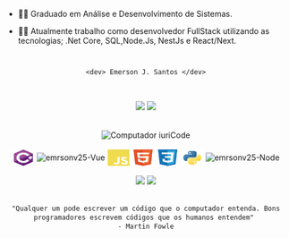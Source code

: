 - 🐱‍🏍 Graduado em Análise e Desenvolvimento de Sistemas.

- 🐱‍👤 Atualmente trabalho como desenvolvedor FullStack utilizando as tecnologias; .Net Core, SQL,Node.Js, NestJs e React/Next.



#


<div align="center">

    <dev> Emerson J. Santos </dev>

<br>
<p>

  <a href ="mailto:emersonv2501@gmail.com">
  <img src="https://img.shields.io/badge/Microsoft_Outlook-0078D4?style=for-the-badge&logo=microsoft-outlook&logoColor=white" target="_blank"></a>

  <a href="https://www.linkedin.com/in/emerson-de-jesus-santos-303640195/" alt="Linkedin" target="_blank">
  <img src="https://img.shields.io/badge/LinkedIn-0077B5?style=for-the-badge&logo=linkedin&logoColor=white" /></a>


</p>
<br>
<img src="https://raw.githubusercontent.com/MicaelliMedeiros/micaellimedeiros/master/image/computer-illustration.png" min-width="400px" max-width="400px" width="400px" align="center" alt="Computador iuriCode">
<div style="display: inline_block"><br>
    <img align="center" alt="emrsonv25-Csharp" height="30" width="40" src="https://raw.githubusercontent.com/devicons/devicon/master/icons/csharp/csharp-original.svg">
    <img align="center" alt="emrsonv25-Vue" height="30" width="40" src="https://cdn.jsdelivr.net/gh/devicons/devicon/icons/vuejs/vuejs-original.svg">
    <img align="center" alt="emrsonv25-Js" height="30" width="40" src="https://raw.githubusercontent.com/devicons/devicon/master/icons/javascript/javascript-plain.svg">
    <img align="center" alt="emrsonv25-HTML" height="30" width="40" src="https://raw.githubusercontent.com/devicons/devicon/master/icons/html5/html5-original.svg">
    <img align="center" alt="emrsonv25-CSS" height="30" width="40" src="https://raw.githubusercontent.com/devicons/devicon/master/icons/css3/css3-original.svg">
    <img align="center" alt="emrsonv25-Python" height="30" width="40" src="https://raw.githubusercontent.com/devicons/devicon/master/icons/python/python-original.svg">
    <img align="center" alt="emrsonv25-Node" height="30" width="40" src="https://cdn.jsdelivr.net/gh/devicons/devicon/icons/nodejs/nodejs-original.svg">
</div>
<br>
    
<div >
  <img height="180" src="https://github-readme-stats.vercel.app/api?username=emersonv25&show_icons=true&theme=dark&count_private=true"/>
  <img height="180" src="https://github-readme-stats.vercel.app/api/top-langs/?username=emersonv25&hide=TeX&langs_count=10&theme=dark&layout=compact&langs_count=7)](https://github.com/anuraghazra/github-readme-stats"/>
</div>
<br>
    <div>


    ⁠"Qualquer um pode escrever um código que o computador entenda. Bons programadores escrevem códigos que os humanos entendem" 
    - Martin Fowle

</div>
</div>
